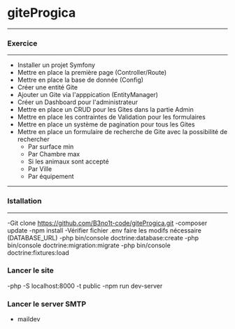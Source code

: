 # giteProgica
---
### Exercice
---
- Installer un projet Symfony
- Mettre en place la première page (Controller/Route)
- Mettre en place la base de donnée (Config)
- Créer une entité Gite
- Ajouter un Gite via l'apppication (EntityManager)
- Créer un Dashboard pour l'administrateur
- Mettre en place un CRUD pour les Gites dans la partie Admin
- Mettre en place les contraintes de Validation pour les formulaires
- Mettre en place un système de pagination pour tous les Gites
- Mettre en place un formulaire de recherche de Gite avec la possibilité de rechercher
     - Par surface min
     - Par Chambre max
     - Si les animaux sont accepté 
     - Par Ville
     - Par équipement 
---
### Istallation
---
-Git clone https://github.com/B3no1t-code/giteProgica.git
-composer update
-npm install
-Vérifier fichier .env faire les modifs nécessaire (DATABASE_URL)
-php bin/console doctrine:database:create
-php bin/console doctrine:migration:migrate
-php bin/console doctrine:fixtures:load

### Lancer le site
-php -S localhost:8000 -t public
-npm run dev-server

### Lancer le server SMTP
- maildev
